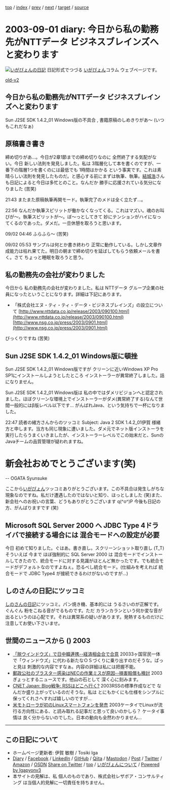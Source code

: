 [top](../index.html) 
 / [index](index.html) 
 / [prev](ig030831.html) 
 / [next](ig030902.html) 
 / [target](https://www.igapyon.jp/igapyon/diary/2003/ig030901.html) 
 / [source](https://github.com/igapyon/diary/blob/master/2003/ig030901.src.md) 

2003-09-01 diary: 今日から私の勤務先がNTTデータ ビジネスブレインズへと変わります
=====================================================================================================
[![いがぴょんの日記](https://www.igapyon.jp/igapyon/diary/images/iga202308_64.jpg "いがぴょん")](https://www.igapyon.jp/igapyon/diary/memo/memoigapyon.html) 日記形式でつづる [いがぴょん](https://www.igapyon.jp/igapyon/diary/memo/memoigapyon.html)コラム ウェブページです。

[old-v2](ig030901-orig.html)

## 今日から私の勤務先がNTTデータ ビジネスブレインズへと変わります

Sun J2SE SDK 1.4.2_01 Windows版の不具合 , 書籍原稿のしめきりがあ～ (いつもこれだなぁ)


## 原稿書き書き

締め切りがあ…。今日が2章1節までの締め切りなのに 全然終了する気配がない。今日 新しい法則を発見しました。私は 3階層化して本を書くのですが、一番下の階層1つを書くのには最低でも 1時間はかかる という事実です。これは素晴らしい法則を発見したものだ。と感心する前にまずは執筆、執筆。[結城浩](http://www.hyuki.com/)さんも日記によると今日は多忙とのこと。なんだか 勝手に応援されている気分になりました
(苦笑)

21:43 またまた原稿執筆再開モード。執筆完了のメドは全く立たず…。

22:56 なんだか執筆スピリットが働かなくなってくる。これはマズい。魂のお叫びが～。執筆スピリットが～。ぼ～っとしてきて 妙にテンションがハイになってくるのであった。ダメだ。一旦休憩を取ろうと思います。

09/02 04:46 ふらふら～ (苦笑)

09/02 05:53 サンプルは何とか書き終わり 正常に動作している。しかし文章作成能力は枯れ果てた。明日の朝まで締め切りを延ばしてもらう依頼メールを書く。さて ちょっと睡眠を取ろうと思う。

## 私の勤務先の会社が変わりました

今日から 私の勤務先の会社が変わりました。私は NTTデータ グループ企業の社員になったということになります。詳細は下記にあります。

* 「株式会社エヌ・ティ・ティ・データ・ビジネスブレインズ」の設立について
  [http://www.nttdata.co.jp/release/2003/090100.html](http://www.nttdata.co.jp/release/2003/090100.html)
  [http://www.nsg.co.jp/press/2003/0901.html](http://www.nsg.co.jp/press/2003/0901.html)

びっくりですね (苦笑)

## Sun J2SE SDK 1.4.2_01 Windows版に頓挫

Sun J2SE SDK 1.4.2_01 Windows版ですが クリーンに近いWindows XP Pro SP1にインストールしようとしたところ インストーラーが異常終了しました。話になりません。

Sun J2SE SDK 1.4.2_01 Windows版は 私の中ではダメリビジョンへと認定されました。ほぼクリーンな環境上でインストーラーがダメ(異常終了する)なんて世間一般的にはβ版レベル以下です… がんばれJava、という気持ちで一杯になりました。

22:47 読者の緒方さんからのツッコミ
Subject:  Java 2 SDK 1.4.2_01伊賀 様緒方と申します。当方も同じ現象に遭いました。ダメ元でネット版インストーラを実行したらうまくいきましたが、インストーラーレベルでこの始末だと、SunのJavaチームの品質管理が疑われますね。
# 新会社おめでとうございます(笑)
--
OGATA Syunsuke

ここから[いがぴょん](https://www.igapyon.jp/igapyon/diary/memo/memoigapyon.html)ツッコミありがとうございます。この不具合は発生しがちな現象なのですね。私だけ遭遇したのではないと知り、ほっとしました (笑)また、新会社へのお祝いの言葉、どうもありがとうございます q(^o^)P 今後も日記の方、がんばりますです (笑)

## Microsoft SQL Server 2000 へ JDBC Type 4ドライバで接続する場合には 混合モードへの設定が必要

今日 初めて知りました。ぐはあ。書き直し。スクリーンショット取り直し (T_T)そういえば 今まで ほぼ強制的に SQL Server 2000 は 混合モードでインストールしてきたので、統合モードに対する見識がほとんど無かったです。でも統合モードがデフォルトなのですよねぇ。恐るべし統合モード。(仕組みを考えれば 統合モードで JDBC Type4 が接続できるわけがないのですが…)

## しのさんの日記にツッコミ

[しのさんの日記](http://www.freedomcat.com/)にツッコミ。パン焼き機、基本的には うるさいのが正解です。ぐんぐん 粉をこねる音がでるものです。ただ カランカランという何か変な音が出るというのは心配です。それは異常系の疑いがあります。発熱するものだけに注意してお使い下さいませ。

## 世間のニュースから () 2003

* [「脱ウインドウズ」で日中韓連携--経済相会合で合意](http://it.nikkei.co.jp/it/news/index.cfm?i=2003083006879j0)  20033ヶ国官民一体で「ウィンドウズ」に代わる新たなＯＳづくりに乗り出すのだそうな。ぱっと見は 刺激的な内容ですなぁ。内容の詳細は私には把握不能。
* [郵政公社のブラスター感染はNECの作業ミスが原因--損害賠償も検討](http://itpro.nikkeibp.co.jp/free/NC/NEWS/20030829/2/)  2003ぎょっとするニュースです。他山の石として 深く心に刻みます。
* [CNET Japan: Blog戦争: RSSはどこへ行く?](http://japan.cnet.com/news/special/story/0,2000047679,20060542,00.htm)  2003RSSの標準作成などで なんだか盛り上がっているのだそうな。私は とにもかくにも仕様をシンプルに保ってくれさへすれば嬉しいのですが…
* [米モトローラが初のLinuxスマートフォンを発売](http://japan.cnet.com/news/ent/story/0,2000047623,20060570,00.htm)  2003ケータイでLinuxが流行る方向性にある、と読み取れる記事だと思って良いのかしら？ ケータイ事情は 良く分からないのでした。日本の動向も全然わかりません…


----------------------------------------------------------------------------------------------------

## この日記について

* ホームページ更新者: 伊賀 敏樹 / Tosiki Iga
* [Diary](https://www.igapyon.jp/igapyon/diary/) / [Facebook](https://www.facebook.com/igapyon) / [LinkedIn](https://www.linkedin.com/in/toshikiiga) / [GitHub](https://github.com/igapyon) / [Qiita](https://qiita.com/igapyon) / [Mastodon](https://social.vivaldi.net/@igapyon) / [Post](https://post.news/igapyon) / [Twitter](https://twitter.com/ToshikiIga) / [Amazon](https://www.amazon.co.jp/%E4%BC%8A%E8%B3%80-%E6%95%8F%E6%A8%B9/e/B004LTQWCQ) / [OSDN](https://ja.osdn.net/users/iga/)
[Share on Twitter](https://twitter.com/intent/tweet?hashtags=igapyon%2Cdiary%2C%E3%81%84%E3%81%8C%E3%81%B4%E3%82%87%E3%82%93&text=%E4%BB%8A%E6%97%A5%E3%81%8B%E3%82%89%E7%A7%81%E3%81%AE%E5%8B%A4%E5%8B%99%E5%85%88%E3%81%8CNTT%E3%83%87%E3%83%BC%E3%82%BF+%E3%83%93%E3%82%B8%E3%83%8D%E3%82%B9%E3%83%96%E3%83%AC%E3%82%A4%E3%83%B3%E3%82%BA%E3%81%B8%E3%81%A8%E5%A4%89%E3%82%8F%E3%82%8A%E3%81%BE%E3%81%99&url=https%3A%2F%2Fwww.igapyon.jp%2Figapyon%2Fdiary%2F2003%2Fig030901.html) / [top](../index.html) / [いがぴょんについて](https://www.igapyon.jp/igapyon/diary/memo/memoigapyon.html) / [Powered by Igapyonv3](https://github.com/igapyon/igapyonv3)
* 本サイトの見解は、私 個人のものであり、株式会社レザボア・コンサルティング は当個人的見解に一切責任を持ちません。 
